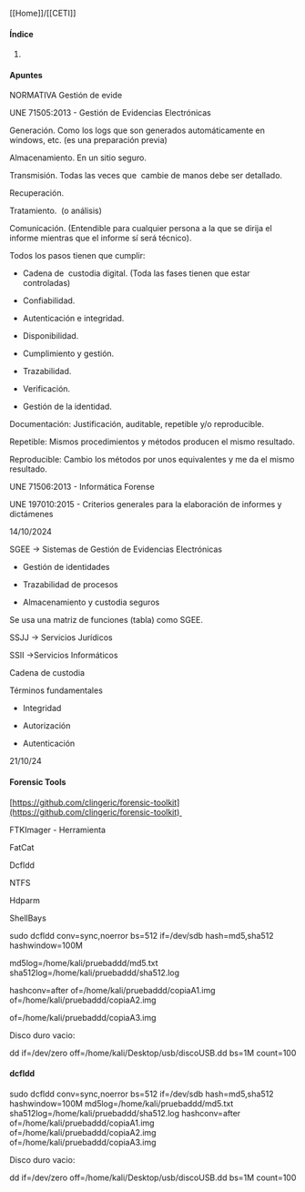 [[Home]]/[[CETI]]

#### Índice
1. 

#### Apuntes
NORMATIVA
Gestión de evide

UNE 71505:2013 - Gestión de Evidencias Electrónicas

  
Generación. Como los logs que son generados automáticamente en windows, etc. (es una preparación previa)

Almacenamiento. En un sitio seguro.

Transmisión. Todas las veces que  cambie de manos debe ser detallado.

Recuperación. 

Tratamiento.  (o análisis)

Comunicación. (Entendible para cualquier persona a la que se dirija el informe mientras que el informe sí será técnico).

  

Todos los pasos tienen que cumplir:

  

- Cadena de  custodia digital. (Toda las fases tienen que estar controladas)
    
- Confiabilidad.
    

- Autenticación e integridad.
    
- Disponibilidad.
    
- Cumplimiento y gestión.
    

- Trazabilidad.
    
- Verificación.
    
- Gestión de la identidad.
    

  

  

Documentación: Justificación, auditable, repetible y/o reproducible.

Repetible: Mismos procedimientos y métodos producen el mismo resultado.

Reproducible: Cambio los métodos por unos equivalentes y me da el mismo resultado.

  
  

UNE 71506:2013 - Informática Forense

UNE 197010:2015 - Criterios generales para la elaboración de informes y dictámenes

  

14/10/2024

SGEE -> Sistemas de Gestión de Evidencias Electrónicas

- Gestión de identidades
    
- Trazabilidad de procesos
    
- Almacenamiento y custodia seguros
    

  

Se usa una matriz de funciones (tabla) como SGEE.

SSJJ -> Servicios Jurídicos

SSII ->Servicios Informáticos

  

Cadena de custodia

  

Términos fundamentales

- Integridad
    
- Autorización
    
- Autenticación
    

  
  

21/10/24
#### Forensic Tools
[https://github.com/clingeric/forensic-toolkit](https://github.com/clingeric/forensic-toolkit) 

FTKImager - Herramienta

FatCat

Dcfldd

NTFS

Hdparm

ShellBays

  
  

sudo dcfldd conv=sync,noerror bs=512 if=/dev/sdb hash=md5,sha512 hashwindow=100M

md5log=/home/kali/pruebaddd/md5.txt sha512log=/home/kali/pruebaddd/sha512.log

hashconv=after of=/home/kali/pruebaddd/copiaA1.img of=/home/kali/pruebaddd/copiaA2.img

of=/home/kali/pruebaddd/copiaA3.img

  

Disco duro vacio:

dd if=/dev/zero off=/home/kali/Desktop/usb/discoUSB.dd bs=1M count=100


#### dcfldd
sudo dcfldd conv=sync,noerror bs=512 if=/dev/sdb hash=md5,sha512 hashwindow=100M md5log=/home/kali/pruebaddd/md5.txt sha512log=/home/kali/pruebaddd/sha512.log hashconv=after of=/home/kali/pruebaddd/copiaA1.img of=/home/kali/pruebaddd/copiaA2.img of=/home/kali/pruebaddd/copiaA3.img

Disco duro vacio:  

dd if=/dev/zero off=/home/kali/Desktop/usb/discoUSB.dd bs=1M count=100